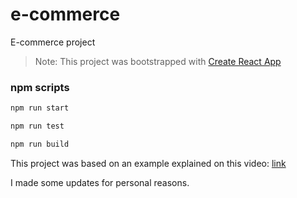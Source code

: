 # e-commerce
E-commerce project

> Note: This project was bootstrapped with [Create React App](https://github.com/facebook/create-react-app)

### npm scripts

```bash
npm run start
```

```bash
npm run test
```


```bash
npm run build
```

This project was based on an example explained on this video:
[link](https://www.youtube.com/watch?v=1DklrGoAxDE&ab_channel=freeCodeCamp.org)

I made some updates for personal reasons.
